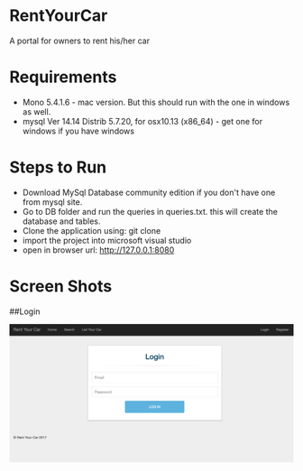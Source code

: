 # RentYourCar
A portal for owners to rent his/her car

# Requirements
* Mono 5.4.1.6 - mac version. But this should run with the one in windows as well.
* mysql  Ver 14.14 Distrib 5.7.20, for osx10.13 (x86_64) - get one for windows if you have windows


# Steps to Run

* Download MySql Database community edition if you don't have one from mysql site.
* Go to DB folder and run the queries in queries.txt. this will create the database and tables.
* Clone the application using: git clone 
* import the project into microsoft visual studio
* open  in browser url:  http://127.0.0.1:8080


# Screen Shots

##Login

![login](/screenshots/login.png?raw=true "Login Page")
